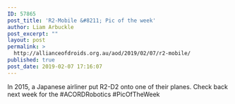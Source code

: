 ```yaml
---
ID: 57865
post_title: 'R2-Mobile &#8211; Pic of the week'
author: Liam Arbuckle
post_excerpt: ""
layout: post
permalink: >
  http://allianceofdroids.org.au/aod/2019/02/07/r2-mobile/
published: true
post_date: 2019-02-07 17:16:07
---
```

In 2015, a Japanese airliner put R2-D2 onto one of their planes. Check back next week for the #ACORDRobotics #PicOfTheWeek